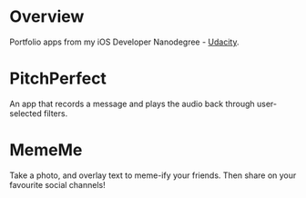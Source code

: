 # Overview
Portfolio apps from my iOS Developer Nanodegree - [Udacity](https://www.udacity.com/).

# PitchPerfect
An app that records a message and plays the audio back through user-selected filters.

# MemeMe
Take a photo, and overlay text to meme-ify your friends. Then share on your favourite social channels!
